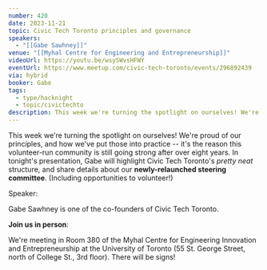 ```yaml
---
number: 420
date: 2023-11-21
topic: Civic Tech Toronto principles and governance
speakers:
  - "[[Gabe Sawhney]]"
venue: "[[Myhal Centre for Engineering and Entrepreneurship]]"
videoUrl: https://youtu.be/wsySWvsHFWY
eventUrl: https://www.meetup.com/civic-tech-toronto/events/296892439
via: hybrid
booker: Gabe
tags:
  - type/hacknight
  - topic/civictechto
description: This week we're turning the spotlight on ourselves! We're proud of our principles, and how we've put those into practice -- it's the reason this volunteer-run community is still going strong after over eight years. In tonight's presentation, Gabe will highlight Civic Tech Toronto's *pretty neat* structure, and share details about our **newly-relaunched steering committee**. (Including opportunities to volunteer!)
---
```


This week we're turning the spotlight on ourselves! We're proud of our principles, and how we've put those into practice -- it's the reason this volunteer-run community is still going strong after over eight years. In tonight's presentation, Gabe will highlight Civic Tech Toronto's *pretty neat* structure, and share details about our **newly-relaunched steering committee**. (Including opportunities to volunteer!)

Speaker:

Gabe Sawhney is one of the co-founders of Civic Tech Toronto.

**Join us in person**:

We're meeting in Room 380 of the Myhal Centre for Engineering Innovation and Entrepreneurship at the University of Toronto (55 St. George Street, north of College St., 3rd floor). There will be signs!
